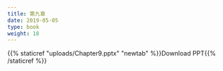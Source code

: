 ```yaml
---
title: 第九章
date: 2019-05-05
type: book
weight: 18
---
```


{{% staticref "uploads/Chapter9.pptx" "newtab" %}}Download PPT{{% /staticref %}}